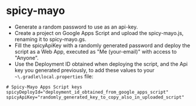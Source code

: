 # spicy-mayo

* Generate a random password to use as an api-key.
* Create a project on Google Apps Script and upload the spicy-mayo.js, renaming it to spicy-mayo.gs.
* Fill the spicyApiKey with a randomly generated password and deploy the script as a Web App, executed as "Me (your-email)" with access to "Anyone". 
* Use the Deployment ID obtained when deploying the script, and the Api key you generated previously, to add these values to your `~\.gradle\local.properties` file:
```properties
# Spicy-Mayo Apps Script keys
spicyDeployId="deployment_id_obtained_from_google_apps_script"
spicyApiKey="randomly_generated_key_to_copy_also_in_uploaded_script"
```